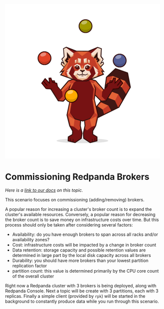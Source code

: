 ![Juggling Panda](./images/reppanda-juggling.png)

# Commissioning Redpanda Brokers

*Here is a [link to our docs](https://docs.redpanda.com/docs/manage/cluster-maintenance/decommission-brokers/) on this topic.*

This scenario focuses on commissioning (adding/removing) brokers.

A popular reason for increasing a cluster's broker count is to expand the cluster's available resources. Conversely, a popular reason for decreasing the broker count is to save money on infrastructure costs over time. But this process should only be taken after considering several factors:

- Availability: do you have enough brokers to span across all racks and/or availability zones?
- Cost: infrastructure costs will be impacted by a change in broker count
- Data retention: storage capacity and possible retention values are determined in large part by the local disk capacity across all brokers
- Durability: you should have more brokers than your lowest partition replication factor
- partition count: this value is determined primarily by the CPU core count of the overall cluster

Right now a Redpanda cluster with 3 brokers is being deployed, along with Redpanda Console. Next a topic will be create with 3 partitions, each with 3 replicas. Finally a simple client (provided by `rpk`) will be started in the background to constantly produce data while you run through this scenario.

